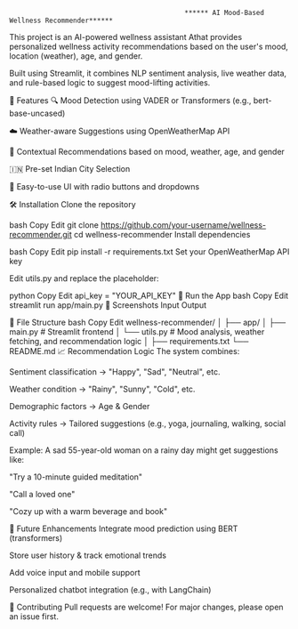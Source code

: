                                                 ****** AI Mood-Based Wellness Recommender******
This project is an AI-powered wellness assistant Athat provides personalized wellness activity recommendations based on the user's mood, location (weather), age, and gender.

Built using Streamlit, it combines NLP sentiment analysis, live weather data, and rule-based logic to suggest mood-lifting activities.

🚀 Features
🔍 Mood Detection using VADER or Transformers (e.g., bert-base-uncased)

☁️ Weather-aware Suggestions using OpenWeatherMap API

🧠 Contextual Recommendations based on mood, weather, age, and gender

🇮🇳 Pre-set Indian City Selection

🎯 Easy-to-use UI with radio buttons and dropdowns

🛠️ Installation
Clone the repository

bash
Copy
Edit
git clone https://github.com/your-username/wellness-recommender.git
cd wellness-recommender
Install dependencies

bash
Copy
Edit
pip install -r requirements.txt
Set your OpenWeatherMap API key

Edit utils.py and replace the placeholder:

python
Copy
Edit
api_key = "YOUR_API_KEY"
🧪 Run the App
bash
Copy
Edit
streamlit run app/main.py
📸 Screenshots
Input	Output

🧩 File Structure
bash
Copy
Edit
wellness-recommender/
│
├── app/
│   ├── main.py               # Streamlit frontend
│   └── utils.py              # Mood analysis, weather fetching, and recommendation logic
│
├── requirements.txt
└── README.md
📈 Recommendation Logic
The system combines:

Sentiment classification → "Happy", "Sad", "Neutral", etc.

Weather condition → "Rainy", "Sunny", "Cold", etc.

Demographic factors → Age & Gender

Activity rules → Tailored suggestions (e.g., yoga, journaling, walking, social call)

Example:
A sad 55-year-old woman on a rainy day might get suggestions like:

"Try a 10-minute guided meditation"

"Call a loved one"

"Cozy up with a warm beverage and book"

🧠 Future Enhancements
Integrate mood prediction using BERT (transformers)

Store user history & track emotional trends

Add voice input and mobile support

Personalized chatbot integration (e.g., with LangChain)

🤝 Contributing
Pull requests are welcome! For major changes, please open an issue first.

